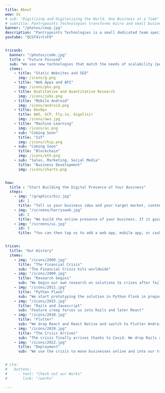 ```yaml
---
title: About
wow: Us
# sub: "Digitizing and Digitalizing the World. One Business at a Time"
# subtitle: Pantrypoints Technologies transforms micro and small businesses into digital-capable ones through websites, apps, machine learning, blockchain, and IoT
banner: "/photos/coop.jpg"
description: "Pantrypoints Technologies is a small dedicated team specializing in transitioning the money system into the points system"
youtube: "QCGf4irCsF0"


triconb:
  banner: "/photos/code.jpg" 
  title : "Future Focused"
  sub: "We use new technologies that match the needs of scalability (performance), flexibility (no vendor lock-in), and maintainability (low cost). We are not enterprise at all."
  items:
    - title: "Static Websites and SEO"
      img: /icons/g.png
    - title: "Web Apps and API"
      img: /icons/phx.png
    - title: Qualitative and Quantitative Research
      img: /icons/jobs.png 
    - title: "Mobile Android"
      img: /icons/android.png    
    - title: DevOps
      title: AWS, GCP, Fly.io, Gigalixir
      img: /icons/aws.jpg    
    - title: "Machine Learning"
      img: /icons/ai.png
    - sub: "Coming Soon"
      title: "IoT"
      img: /icons/chip.png
    - sub: "Coming Soon"
      title: "Blockchain"
      img: /icons/eth.png
    - sub: "Sales, Marketing, Social Media"
      title: "Business Development"
      img: /icons/charts.png


how:
  title : "Start Building the Digital Presence of Your Business"  
  steps:
    - img: "/graphics/biz.jpg"
      id: 1
      title: "Tell us your business idea and your target market, content, etc"  
    - img: "/screens/harrysweb.jpg"
      id: 2
      title: "We build the online presence of your business. If it gains traction within a year, then we hand it over to your control. If it fails, then we either pivot or abandon it just like a startup. In this way, your startup costs will be much lower"
    - img: "/screens/ui.jpg"
      id: 3
      title: "You can then tap us to add a web app, mobile app, or cashless payment in the future, or even try our 'trisactions' system (this last possibility is our <a href='/docs/supereconomics/eaas'>ultimate goal</a>)"


tricon:
  title: "Our History"
  items:
    - img: "/icons/2008.jpg"
      title: "The Financial Crisis"
      sub: "The Financial Crisis hits worldwide"
    - img: "/icons/2009.jpg"
      title: "Research begins"
      sub: "We begin our own research on solutions to crises after failing to get research support"
    - img: "/icons/2011.jpg"
      title: "Python Flask"
      sub: "We start prototyping the solution in Python Flask in preparation for a 2019 Stagflation Crisis"
    - img: "/icons/2015.jpg"
      title: "Rails and Javascript"
      sub: "Feature creep forces us into Rails and later React"
    - img: "/icons/2018.jpg"
      title: "Flutter"
      sub: "We drop React and React Native and switch to Flutter Android without iOS to reduce costs. Our first app is a barter platform for students with language exchange as the main category."
    - img: "/icons/2020.jpg"
      title: "The Crisis Arrives"
      sub: "The crisis finally arrives thanks to Covid. We drop Rails and switch to Phoenix to further reduce costs"
    - img: "/icons/2022.jpg"
      title: "Deployment"
      sub: "We use the crisis to move businesses online and into our trisactions system to prove that our system can alleviate the crisis that it was designed for. We successfully test barter-credits (bardits) for food to address food inflation"


# cta:
#   buttons:
#     - text: "Check out our Works"
#       link: "/works"

---
```


